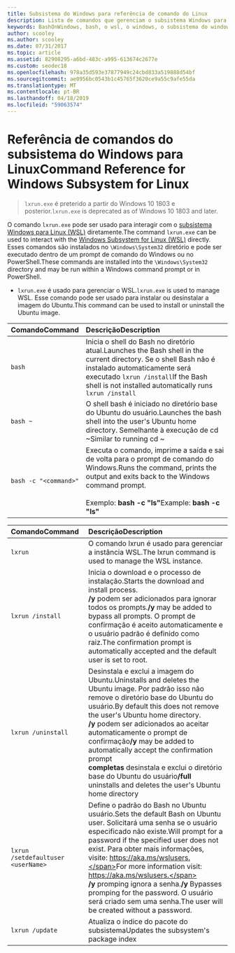 ```yaml
---
title: Subsistema do Windows para referência de comando do Linux
description: Lista de comandos que gerenciam o subsistema Windows para Linux
keywords: BashOnWindows, bash, o wsl, o windows, o subsistema do windows para linux, windowssubsystem, ubuntu
author: scooley
ms.author: scooley
ms.date: 07/31/2017
ms.topic: article
ms.assetid: 82908295-a6bd-483c-a995-613674c2677e
ms.custom: seodec18
ms.openlocfilehash: 978a35d593e37877949c24cbd833a519888d54bf
ms.sourcegitcommit: ae0956bc0543b1c45765f3620ce9a55c9afe55da
ms.translationtype: MT
ms.contentlocale: pt-BR
ms.lasthandoff: 04/18/2019
ms.locfileid: "59063574"
---
```

# <a name="command-reference-for-windows-subsystem-for-linux"></a><span data-ttu-id="237d7-104">Referência de comandos do subsistema do Windows para Linux</span><span class="sxs-lookup"><span data-stu-id="237d7-104">Command Reference for Windows Subsystem for Linux</span></span>

> <span data-ttu-id="237d7-105">`lxrun.exe` é preterido a partir do Windows 10 1803 e posterior.</span><span class="sxs-lookup"><span data-stu-id="237d7-105">`lxrun.exe` is deprecated as of Windows 10 1803 and later.</span></span>

<span data-ttu-id="237d7-106">O comando `lxrun.exe` pode ser usado para interagir com o [subsistema Windows para Linux (WSL)](https://msdn.microsoft.com/en-us/commandline/wsl/faq#what-windows-subsystem-for-linux-wsl-) diretamente.</span><span class="sxs-lookup"><span data-stu-id="237d7-106">The command `lxrun.exe` can be used to interact with the [Windows Subsystem for Linux (WSL)](https://msdn.microsoft.com/en-us/commandline/wsl/faq#what-windows-subsystem-for-linux-wsl-) directly.</span></span>  <span data-ttu-id="237d7-107">Esses comandos são instalados no `\Windows\System32` diretório e pode ser executado dentro de um prompt de comando do Windows ou no PowerShell.</span><span class="sxs-lookup"><span data-stu-id="237d7-107">These commands are installed into the `\Windows\System32` directory and may be run within a Windows command prompt or in PowerShell.</span></span>

* <span data-ttu-id="237d7-108">`lxrun.exe` é usado para gerenciar o WSL.</span><span class="sxs-lookup"><span data-stu-id="237d7-108">`lxrun.exe` is used to manage WSL.</span></span>  <span data-ttu-id="237d7-109">Esse comando pode ser usado para instalar ou desinstalar a imagem do Ubuntu.</span><span class="sxs-lookup"><span data-stu-id="237d7-109">This command can be used to install or uninstall the Ubuntu image.</span></span>


| <span data-ttu-id="237d7-110">Comando</span><span class="sxs-lookup"><span data-stu-id="237d7-110">Command</span></span>                     | <span data-ttu-id="237d7-111">Descrição</span><span class="sxs-lookup"><span data-stu-id="237d7-111">Description</span></span>                     |
|:----------------------------|:---------------------------|
| `bash`                      | <span data-ttu-id="237d7-112">Inicia o shell do Bash no diretório atual.</span><span class="sxs-lookup"><span data-stu-id="237d7-112">Launches the Bash shell in the current directory.</span></span>  <span data-ttu-id="237d7-113">Se o shell Bash não é instalado automaticamente será executado `lxrun /install`</span><span class="sxs-lookup"><span data-stu-id="237d7-113">If the Bash shell is not installed automatically runs `lxrun /install`</span></span> |
| `bash ~`                    | <span data-ttu-id="237d7-114">O shell bash é iniciado no diretório base do Ubuntu do usuário.</span><span class="sxs-lookup"><span data-stu-id="237d7-114">Launches the bash shell into the user's Ubuntu home directory.</span></span>  <span data-ttu-id="237d7-115">Semelhante à execução de cd ~</span><span class="sxs-lookup"><span data-stu-id="237d7-115">Similar to running cd ~</span></span>            |
| `bash -c "<command>"`       | <span data-ttu-id="237d7-116">Executa o comando, imprime a saída e sai de volta para o prompt de comando do Windows.</span><span class="sxs-lookup"><span data-stu-id="237d7-116">Runs the command, prints the output and exits back to the Windows command prompt.</span></span> <br/> <br/> <span data-ttu-id="237d7-117">Exemplo: **bash -c "ls"**</span><span class="sxs-lookup"><span data-stu-id="237d7-117">Example:  **bash -c "ls"**</span></span> |

<p>

| <span data-ttu-id="237d7-118">Comando</span><span class="sxs-lookup"><span data-stu-id="237d7-118">Command</span></span>                     | <span data-ttu-id="237d7-119">Descrição</span><span class="sxs-lookup"><span data-stu-id="237d7-119">Description</span></span>                     |
|:----------------------------|:---------------------------|
| `lxrun`                     | <span data-ttu-id="237d7-120">O comando lxrun é usado para gerenciar a instância WSL.</span><span class="sxs-lookup"><span data-stu-id="237d7-120">The lxrun command is used to manage the WSL instance.</span></span> |
| `lxrun /install`            | <span data-ttu-id="237d7-121">Inicia o download e o processo de instalação.</span><span class="sxs-lookup"><span data-stu-id="237d7-121">Starts the download and install process.</span></span> <br/> <span data-ttu-id="237d7-122">**/y** podem ser adicionados para ignorar todos os prompts.</span><span class="sxs-lookup"><span data-stu-id="237d7-122">**/y** may be added to bypass all prompts.</span></span>  <span data-ttu-id="237d7-123">O prompt de confirmação é aceito automaticamente e o usuário padrão é definido como raiz.</span><span class="sxs-lookup"><span data-stu-id="237d7-123">The confirmation prompt is automatically accepted and the default user is set to root.</span></span>          |
| `lxrun /uninstall`          | <span data-ttu-id="237d7-124">Desinstala e exclui a imagem do Ubuntu.</span><span class="sxs-lookup"><span data-stu-id="237d7-124">Uninstalls and deletes the Ubuntu image.</span></span>  <span data-ttu-id="237d7-125">Por padrão isso não remove o diretório base do Ubuntu do usuário.</span><span class="sxs-lookup"><span data-stu-id="237d7-125">By default this does not remove the user's Ubuntu home directory.</span></span> <br/> <span data-ttu-id="237d7-126">**/y** podem ser adicionados ao aceitar automaticamente o prompt de confirmação</span><span class="sxs-lookup"><span data-stu-id="237d7-126">**/y** may be added to automatically accept the confirmation prompt</span></span> <br/><span data-ttu-id="237d7-127">**completas** desinstala e exclui o diretório base do Ubuntu do usuário</span><span class="sxs-lookup"><span data-stu-id="237d7-127">**/full** uninstalls and deletes the user's Ubuntu home directory</span></span>         |
| `lxrun /setdefaultuser <userName>`     | <span data-ttu-id="237d7-128">Define o padrão do Bash no Ubuntu usuário.</span><span class="sxs-lookup"><span data-stu-id="237d7-128">Sets the default Bash on Ubuntu user.</span></span> <span data-ttu-id="237d7-129">Solicitará uma senha se o usuário especificado não existe.</span><span class="sxs-lookup"><span data-stu-id="237d7-129">Will prompt for a password if the specified user does not exist.</span></span>  <span data-ttu-id="237d7-130">Para obter mais informações, visite: https://aka.ms/wslusers.</span><span class="sxs-lookup"><span data-stu-id="237d7-130">For more information visit: https://aka.ms/wslusers.</span></span> <br/> <span data-ttu-id="237d7-131">**/y** promping ignora a senha.</span><span class="sxs-lookup"><span data-stu-id="237d7-131">**/y** Bypasses promping for the password.</span></span>  <span data-ttu-id="237d7-132">O usuário será criado sem uma senha.</span><span class="sxs-lookup"><span data-stu-id="237d7-132">The user will be created without a password.</span></span>|
| `lxrun /update`            | <span data-ttu-id="237d7-133">Atualiza o índice do pacote do subsistema</span><span class="sxs-lookup"><span data-stu-id="237d7-133">Updates the subsystem's package index</span></span>          |

